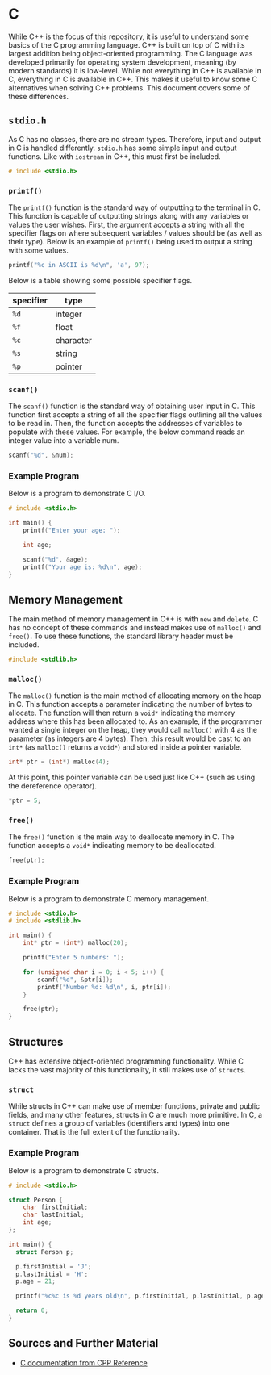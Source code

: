 # C

While C++ is the focus of this repository, it is useful to understand some basics of the C programming language. C++ is built on top of C with its largest addition being object-oriented programming. The C language was developed primarily for operating system development, meaning (by modern standards) it is low-level. While not everything in C++ is available in C, everything in C is available in C++. This makes it useful to know some C alternatives when solving C++ problems. This document covers some of these differences.

## `stdio.h`

As C has no classes, there are no stream types. Therefore, input and output in C is handled differently. `stdio.h` has some simple input and output functions. Like with `iostream` in C++, this must first be included.

```C
# include <stdio.h>
```

### `printf()`

The `printf()` function is the standard way of outputting to the terminal in C. This function is capable of outputting strings along with any variables or values the user wishes. First, the argument accepts a string with all the specifier flags on where subsequent variables / values should be (as well as their type). Below is an example of `printf()` being used to output a string with some values.

```C
printf("%c in ASCII is %d\n", 'a', 97);
```

Below is a table showing some possible specifier flags.

| specifier | type      |
| --------- | --------- |
| `%d`      | integer   |
| `%f`      | float     |
| `%c`      | character |
| `%s`      | string    |
| `%p`      | pointer   |

### `scanf()`

The `scanf()` function is the standard way of obtaining user input in C. This function first accepts a string of all the specifier flags outlining all the values to be read in. Then, the function accepts the addresses of variables to populate with these values. For example, the below command reads an integer value into a variable num.

```C
scanf("%d", &num);
```

### Example Program

Below is a program to demonstrate C I/O.

```C
# include <stdio.h>

int main() {
    printf("Enter your age: ");

    int age;

    scanf("%d", &age);
    printf("Your age is: %d\n", age);
}
```

## Memory Management

The main method of memory management in C++ is with `new` and `delete`. C has no concept of these commands and instead makes use of `malloc()` and `free()`. To use these functions, the standard library header must be included.

```C
#include <stdlib.h>
```

### `malloc()`

The `malloc()` function is the main method of allocating memory on the heap in C. This function accepts a parameter indicating the number of bytes to allocate. The function will then return a `void*` indicating the memory address where this has been allocated to. As an example, if the programmer wanted a single integer on the heap, they would call `malloc()` with 4 as the parameter (as integers are 4 bytes). Then, this result would be cast to an `int*` (as `malloc()` returns a `void*`) and stored inside a pointer variable.

```C
int* ptr = (int*) malloc(4);
```

At this point, this pointer variable can be used just like C++ (such as using the dereference operator).

```C
*ptr = 5;
```

### `free()`

The `free()` function is the main way to deallocate memory in C. The function accepts a `void*` indicating memory to be deallocated.

```C
free(ptr);
```

### Example Program

Below is a program to demonstrate C memory management.

```C
# include <stdio.h>
# include <stdlib.h>

int main() {
    int* ptr = (int*) malloc(20);

    printf("Enter 5 numbers: ");

    for (unsigned char i = 0; i < 5; i++) {
        scanf("%d", &ptr[i]);
        printf("Number %d: %d\n", i, ptr[i]);
    }

    free(ptr);
}
```

## Structures

C++ has extensive object-oriented programming functionality. While C lacks the vast majority of this functionality, it still makes use of `structs`.

### `struct`

While structs in C++ can make use of member functions, private and public fields, and many other features, structs in C are much more primitive. In C, a `struct` defines a group of variables (identifiers and types) into one container. That is the full extent of the functionality.

### Example Program

Below is a program to demonstrate C structs.

```C
# include <stdio.h>

struct Person {
    char firstInitial;
    char lastInitial;
    int age;
};

int main() {
  struct Person p;

  p.firstInitial = 'J';
  p.lastInitial = 'H';
  p.age = 21;

  printf("%c%c is %d years old\n", p.firstInitial, p.lastInitial, p.age);

  return 0;
}
```

## Sources and Further Material

- [C documentation from CPP Reference](https://en.cppreference.com/w/c/language)
